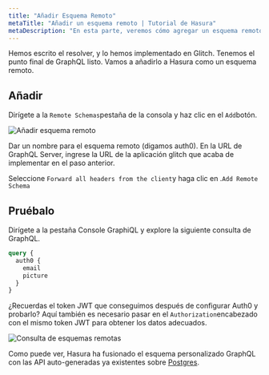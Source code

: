 ```yaml
---
title: "Añadir Esquema Remoto"
metaTitle: "Añadir un esquema remoto | Tutorial de Hasura"
metaDescription: "En esta parte, veremos cómo agregar un esquema remoto en Hasura GraphQL Engine usando la consola"
---
```


Hemos escrito el resolver, y lo hemos implementado en Glitch. Tenemos el punto final de GraphQL listo. Vamos a añadirlo a Hasura como un esquema remoto.

## Añadir

Dirígete a la `Remote Schemas`pestaña de la consola y haz clic en el `Add`botón.

![Añadir esquema remoto](https://graphql-engine-cdn.hasura.io/learn-hasura/assets/graphql-hasura/add-remote-schema.png)

Dar un nombre para el esquema remoto (digamos auth0). En la URL de GraphQL Server, ingrese la URL de la aplicación glitch que acaba de implementar en el paso anterior.

Seleccione `Forward all headers from the client`y haga clic en .`Add Remote Schema`

## Pruébalo

Dirígete a la pestaña Console GraphiQL y explore la siguiente consulta de GraphQL.

```graphql
query {
  auth0 {
    email
    picture
  }
}
```

¿Recuerdas el token JWT que conseguimos después de configurar Auth0 y probarlo? Aquí también es necesario pasar en el `Authorization`encabezado con el mismo token JWT para obtener los datos adecuados.

![Consulta de esquemas remotas](https://graphql-engine-cdn.hasura.io/learn-hasura/assets/graphql-hasura/query-remote-schema.png)

Como puede ver, Hasura ha fusionado el esquema personalizado GraphQL con las API auto-generadas ya existentes sobre [Postgres](https://hasura.io/learn/database/postgresql/what-is-postgresql/).
